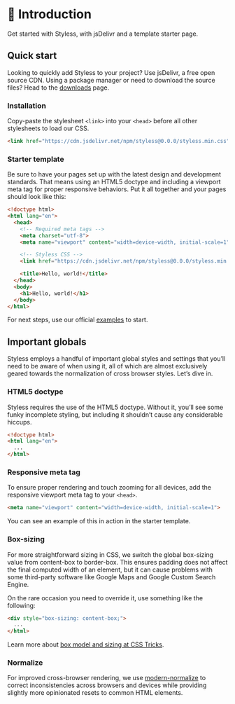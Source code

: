 # 📖 Introduction
Get started with Styless, with jsDelivr and a template starter page.

## Quick start
Looking to quickly add Styless to your project? Use jsDelivr, a free open source CDN. Using a package manager or need to download the source files? Head to the [downloads](/downloads) page.

### Installation
Copy-paste the stylesheet `<link>` into your `<head>` before all other stylesheets to load our CSS.

```html
<link href="https://cdn.jsdelivr.net/npm/styless@0.0.0/styless.min.css" rel="stylesheet" crossorigin="anonymous">
```

### Starter template
Be sure to have your pages set up with the latest design and development standards. That means using an HTML5 doctype and including a viewport meta tag for proper responsive behaviors. Put it all together and your pages should look like this:
```html
<!doctype html>
<html lang="en">
  <head>
    <!-- Required meta tags -->
    <meta charset="utf-8">
    <meta name="viewport" content="width=device-width, initial-scale=1">

    <!-- Styless CSS -->
    <link href="https://cdn.jsdelivr.net/npm/styless@0.0.0/styless.min.css" rel="stylesheet" crossorigin="anonymous">

    <title>Hello, world!</title>
  </head>
  <body>
    <h1>Hello, world!</h1>
  </body>
</html>
```
For next steps, use our official [examples](/examples) to start.

## Important globals
Styless employs a handful of important global styles and settings that you’ll need to be aware of when using it, all of which are almost exclusively geared towards the normalization of cross browser styles. Let’s dive in.

### HTML5 doctype
Styless requires the use of the HTML5 doctype. Without it, you’ll see some funky incomplete styling, but including it shouldn’t cause any considerable hiccups.
```html
<!doctype html>
<html lang="en">
  ...
</html>
```
### Responsive meta tag
To ensure proper rendering and touch zooming for all devices, add the responsive viewport meta tag to your `<head>`.
```html
<meta name="viewport" content="width=device-width, initial-scale=1">
```
You can see an example of this in action in the starter template.

### Box-sizing
For more straightforward sizing in CSS, we switch the global box-sizing value from content-box to border-box. This ensures padding does not affect the final computed width of an element, but it can cause problems with some third-party software like Google Maps and Google Custom Search Engine.

On the rare occasion you need to override it, use something like the following:
```html
<div style="box-sizing: content-box;">
  ...
</html>
```

Learn more about [box model and sizing at CSS Tricks](https://css-tricks.com/box-sizing/).

### Normalize
For improved cross-browser rendering, we use [modern-normalize](https://github.com/sindresorhus/modern-normalize) to correct inconsistencies across browsers and devices while providing slightly more opinionated resets to common HTML elements.
